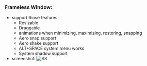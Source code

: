 ### Frameless Window:
- support those features:
  - Resizable
  - Draggable
  - animations when minimizing, maximizing, restoring, snapping
  - Aero snap support
  - Aero shake support
  - ALT+SPACE system menu works
  - System shadow support
- screenshot:
![SS](https://i.imgur.com/W7QVNst.png)
